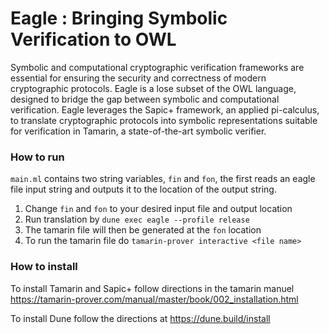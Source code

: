 # Eagle : Bringing Symbolic Verification to OWL

Symbolic and computational cryptographic verification frameworks are essential for ensuring the security and
correctness of modern cryptographic protocols. Eagle is a lose subset of the OWL language,
designed to bridge the gap between symbolic and computational verification. Eagle leverages the Sapic+
framework, an applied pi-calculus, to translate cryptographic protocols into symbolic representations suitable
for verification in Tamarin, a state-of-the-art symbolic verifier.

### How to run
```main.ml``` contains two string variables, ```fin``` and ```fon```, the first reads an eagle file input string and outputs it to the location of the output string.

1. Change ```fin``` and ```fon``` to your desired input file and output location
2. Run translation by ```dune exec eagle --profile release```
3. The tamarin file will then be generated at the ```fon``` location  
4. To run the tamarin file do ```tamarin-prover interactive <file name>```


### How to install

To install Tamarin and Sapic+ follow directions in the tamarin manuel https://tamarin-prover.com/manual/master/book/002_installation.html 

To install Dune follow the directions at https://dune.build/install


